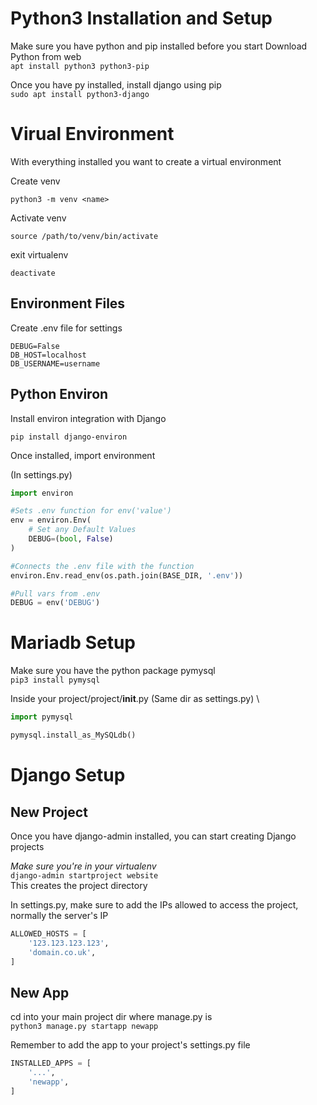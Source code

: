 # Python3 Installation and Setup

Make sure you have python and pip installed before you start
Download Python from web \
`apt install python3 python3-pip`

Once you have py installed, install django using pip \
`sudo apt install python3-django`

# Virual Environment
With everything installed you want to create a virtual environment

Create venv

`python3 -m venv <name>`

Activate venv

`source /path/to/venv/bin/activate`

exit virtualenv

`deactivate`

## Environment Files
Create .env file for settings

```
DEBUG=False
DB_HOST=localhost
DB_USERNAME=username
```

## Python Environ
Install environ integration with Django

`pip install django-environ`

Once installed, import environment

(In settings.py)

```python
import environ

#Sets .env function for env('value')
env = environ.Env(
    # Set any Default Values
    DEBUG=(bool, False)
)

#Connects the .env file with the function
environ.Env.read_env(os.path.join(BASE_DIR, '.env'))

#Pull vars from .env
DEBUG = env('DEBUG')

```

# Mariadb Setup

Make sure you have the python package pymysql \
`pip3 install pymysql`

Inside your project/project/__init__.py (Same dir as settings.py) \

```python
import pymysql

pymysql.install_as_MySQLdb()
```

# Django Setup
## New Project
Once you have django-admin installed, you can start creating Django projects

*Make sure you're in your virtualenv* \
`django-admin startproject website` \
This creates the project directory


In settings.py, make sure to add the IPs allowed to access the project, normally the server's IP

```python
ALLOWED_HOSTS = [
    '123.123.123.123',
    'domain.co.uk',
]
```

## New App
cd into your main project dir where manage.py is \
`python3 manage.py startapp newapp`

Remember to add the app to your project's settings.py file

```python
INSTALLED_APPS = [
    '...',
    'newapp',
]
```
